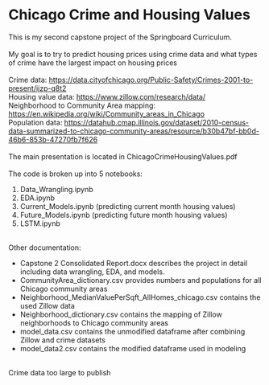 # Chicago Crime and Housing Values

This is my second capstone project of the Springboard Curriculum. 
\
\
My goal is to try to predict housing prices using crime data and what types of crime have the largest impact on housing prices
\
\
Crime data: https://data.cityofchicago.org/Public-Safety/Crimes-2001-to-present/ijzp-q8t2
\
Housing value data: https://www.zillow.com/research/data/
\
Neighborhood to Community Area mapping: https://en.wikipedia.org/wiki/Community_areas_in_Chicago
\
Population data: https://datahub.cmap.illinois.gov/dataset/2010-census-data-summarized-to-chicago-community-areas/resource/b30b47bf-bb0d-46b6-853b-47270fb7f626
\
\
The main presentation is located in ChicagoCrimeHousingValues.pdf
\
\
The code is broken up into 5 notebooks:
1. Data_Wrangling.ipynb
2. EDA.ipynb
3. Current_Models.ipynb (predicting current month housing values)
4. Future_Models.ipynb (predicting future month housing values)
5. LSTM.ipynb

\
Other documentation:
- Capstone 2 Consolidated Report.docx describes the project in detail including data wrangling, EDA, and models.
- CommunityArea_dictionary.csv provides numbers and populations for all Chicago community areas
- Neighborhood_MedianValuePerSqft_AllHomes_chicago.csv contains the used Zillow data
- Neighborhood_dictionary.csv contains the mapping of Zillow neighborhoods to Chicago community areas
- model_data.csv contains the unmodified dataframe after combining Zillow and crime datasets
- model_data2.csv contains the modified dataframe used in modeling

\
Crime data too large to publish

